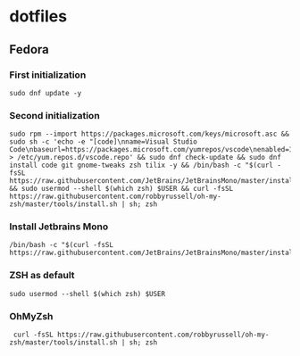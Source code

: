 # dotfiles

## Fedora

### First initialization

```shell
sudo dnf update -y
```

### Second initialization
```shell
sudo rpm --import https://packages.microsoft.com/keys/microsoft.asc && sudo sh -c 'echo -e "[code]\nname=Visual Studio Code\nbaseurl=https://packages.microsoft.com/yumrepos/vscode\nenabled=1\ngpgcheck=1\ngpgkey=https://packages.microsoft.com/keys/microsoft.asc" > /etc/yum.repos.d/vscode.repo' && sudo dnf check-update && sudo dnf install code git gnome-tweaks zsh tilix -y && /bin/bash -c "$(curl -fsSL https://raw.githubusercontent.com/JetBrains/JetBrainsMono/master/install_manual.sh)" && sudo usermod --shell $(which zsh) $USER && curl -fsSL https://raw.githubusercontent.com/robbyrussell/oh-my-zsh/master/tools/install.sh | sh; zsh
```

### Install Jetbrains Mono
```shell
/bin/bash -c "$(curl -fsSL https://raw.githubusercontent.com/JetBrains/JetBrainsMono/master/install_manual.sh)"
```

### ZSH as default
```shell
sudo usermod --shell $(which zsh) $USER
```

### OhMyZsh
```shell
 curl -fsSL https://raw.githubusercontent.com/robbyrussell/oh-my-zsh/master/tools/install.sh | sh; zsh 
```
